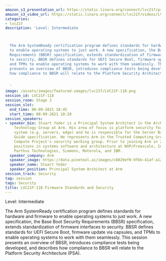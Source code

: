 ```yaml
---
amazon_s3_presentation_url: https://static.linaro.org/connect/lvc21f/presentations/LVC21F-118.pdf
amazon_s3_video_url: https://static.linaro.org/connect/lvc21f/videos/LVC21F-118.mp4
categories:
- lvc21f
description: 'Level: Intermediate 



  The Arm SystemReady certification program defines standards for hardware and firmware
  to enable operating systems to just work. A new specification, the Base Boot Security
  Requirements (BBSR) specification, extends standardization of firmware interfaces
  to security. BBSR defines standards for UEFI Secure Boot, firmware update via capsules,
  and TPMs to enable operating systems to work with them seamlessly. This session
  presents an overview of BBSR, introduces compliance tests being developed, and describes
  how compliance to BBSR will relate to the Platform Security Architecture (PSA).


  '
image: /assets/images/featured-images/lvc21f/LVC21F-118.png
session_id: LVC21F-118
session_room: Stage 3
session_slot:
  end_time: 08-09-2021 18:45
  start_time: 08-09-2021 18:20
session_speakers:
- speaker_bio: Stuart Yoder is a Principal System Architect in the Architecture and
    Technology Group at Arm. His area of focus is platform security for infrastructure
    system (e.g. servers, edge) and he is responsible for the Server Base Security
    Guide specification. He represents Arm in the Trusted Computing Group and Open
    Compute Project's security working group. Prior to joining Arm in 2017 he held
    positions in systems software and architecture at NXP/Freescale, Intel, Dell,
    Parthus Technologies, Siemens, Motorola, and IBM.
  speaker_company: Arm
  speaker_image: https://data.pinetool.ai/images/c8829ef0-9fbb-41af-a125-de548d420787.jpeg
  speaker_name: Stuart Yoder
  speaker_position: Principal System Architect at Arm
session_track: Security
tag: session
tags: Security
title: LVC21F-118 Firmware Standards and Security
---
```


Level: Intermediate 


The Arm SystemReady certification program defines standards for hardware and firmware to enable operating systems to just work. A new specification, the Base Boot Security Requirements (BBSR) specification, extends standardization of firmware interfaces to security. BBSR defines standards for UEFI Secure Boot, firmware update via capsules, and TPMs to enable operating systems to work with them seamlessly. This session presents an overview of BBSR, introduces compliance tests being developed, and describes how compliance to BBSR will relate to the Platform Security Architecture (PSA).